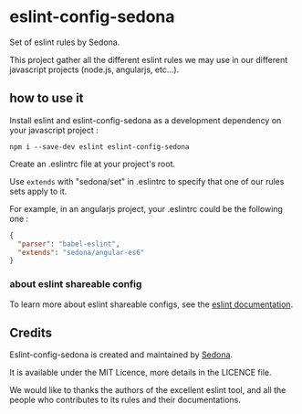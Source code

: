 eslint-config-sedona
====================

Set of eslint rules by Sedona.

This project gather all the different eslint rules we may use in our different javascript projects (node.js, angularjs, etc...).

how to use it
-------------

Install eslint and eslint-config-sedona as a development dependency on your javascript project :
 ```
 npm i --save-dev eslint eslint-config-sedona
 ```

 Create an .eslintrc file at your project's root.

 Use `extends` with "sedona/set" in .eslintrc to specify that one of our rules sets apply to it.

 For example, in an angularjs project, your .eslintrc could be the following one :
 ```json
 {
   "parser": "babel-eslint",
   "extends": "sedona/angular-es6"
 }
 ```

### about eslint shareable config

 To learn more about eslint shareable configs, see the [eslint documentation](http://eslint.org/docs/developer-guide/shareable-configs).

Credits
-----------

Eslint-config-sedona is created and maintained by [Sedona](http://www.sedona.fr).

It is available under the MIT Licence, more details in the LICENCE file.

We would like to thanks the authors of the excellent eslint tool, and all the people who contributes to its rules and their documentations.